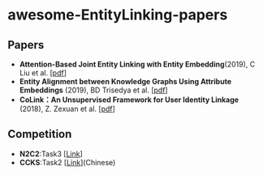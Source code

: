 # awesome-EntityLinking-papers

## Papers
- **Attention-Based Joint Entity Linking with Entity Embedding**(2019), C Liu et al. [[pdf](https://www.mdpi.com/2078-2489/10/2/46/pdf)]
- **Entity Alignment between Knowledge Graphs Using Attribute Embeddings** (2019), BD Trisedya et al. [[pdf](https://www.aaai.org/ojs/index.php/AAAI/article/download/3798/3676)]
- **CoLink：An Unsupervised Framework for User Identity Linkage** (2018), Z. Zexuan et al. [[pdf](https://www.aaai.org/ocs/index.php/AAAI/AAAI18/paper/download/17287/16132)]

## Competition

- **N2C2**:Task3 [[Link](https://portal.dbmi.hms.harvard.edu/projects/n2c2-2019-t3/)]
- **CCKS**:Task2 [[Link](http://www.ccks2019.cn/)](Chinese)

